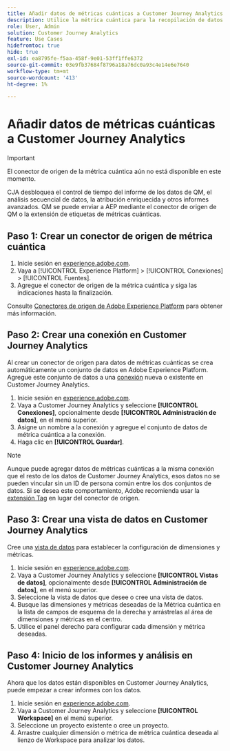 ```yaml
---
title: Añadir datos de métricas cuánticas a Customer Journey Analytics
description: Utilice la métrica cuántica para la recopilación de datos de recorridos y conductas de usuarios y, a continuación, saque el CJA de esos datos recopilados para obtener perspectivas más ricas.
role: User, Admin
solution: Customer Journey Analytics
feature: Use Cases
hidefromtoc: true
hide: true
exl-id: ea8795fe-f5aa-458f-9e01-53ff1ffe6372
source-git-commit: 03e9fb37684f8796a18a76dc0a93c4e14e6e7640
workflow-type: tm+mt
source-wordcount: '413'
ht-degree: 1%

---
```


# Añadir datos de métricas cuánticas a Customer Journey Analytics

>[!IMPORTANT]
>
>El conector de origen de la métrica cuántica aún no está disponible en este momento.

CJA desbloquea el control de tiempo del informe de los datos de QM, el análisis secuencial de datos, la atribución enriquecida y otros informes avanzados.  QM se puede enviar a AEP mediante el conector de origen de QM o la extensión de etiquetas de métricas cuánticas.

## Paso 1: Crear un conector de origen de métrica cuántica

1. Inicie sesión en [experience.adobe.com](https://experience.adobe.com).
1. Vaya a [!UICONTROL Experience Platform] > [!UICONTROL Conexiones] > [!UICONTROL Fuentes].
1. Agregue el conector de origen de la métrica cuántica y siga las indicaciones hasta la finalización.

Consulte [Conectores de origen de Adobe Experience Platform](https://experienceleague.adobe.com/es/docs/experience-platform/sources/home) para obtener más información.

## Paso 2: Crear una conexión en Customer Journey Analytics

Al crear un conector de origen para datos de métricas cuánticas se crea automáticamente un conjunto de datos en Adobe Experience Platform. Agregue este conjunto de datos a una [conexión](/help/connections/overview.md) nueva o existente en Customer Journey Analytics.

1. Inicie sesión en [experience.adobe.com](https://experience.adobe.com).
1. Vaya a Customer Journey Analytics y seleccione **[!UICONTROL Conexiones]**, opcionalmente desde **[!UICONTROL Administración de datos]**, en el menú superior.
1. Asigne un nombre a la conexión y agregue el conjunto de datos de métrica cuántica a la conexión.
1. Haga clic en **[!UICONTROL Guardar]**.

>[!NOTE]
>Aunque puede agregar datos de métricas cuánticas a la misma conexión que el resto de los datos de Customer Journey Analytics, esos datos no se pueden vincular sin un ID de persona común entre los dos conjuntos de datos. Si se desea este comportamiento, Adobe recomienda usar la [extensión Tag](https://experienceleague.adobe.com/es/docs/experience-platform/destinations/catalog/analytics/quantum-metric) en lugar del conector de origen.

## Paso 3: Crear una vista de datos en Customer Journey Analytics

Cree una [vista de datos](/help/data-views/data-views.md) para establecer la configuración de dimensiones y métricas.

1. Inicie sesión en [experience.adobe.com](https://experience.adobe.com).
1. Vaya a Customer Journey Analytics y seleccione **[!UICONTROL Vistas de datos]**, opcionalmente desde **[!UICONTROL Administración de datos]**, en el menú superior.
1. Seleccione la vista de datos que desee o cree una vista de datos.
1. Busque las dimensiones y métricas deseadas de la Métrica cuántica en la lista de campos de esquema de la derecha y arrástrelas al área de dimensiones y métricas en el centro.
1. Utilice el panel derecho para configurar cada dimensión y métrica deseadas.

## Paso 4: Inicio de los informes y análisis en Customer Journey Analytics

Ahora que los datos están disponibles en Customer Journey Analytics, puede empezar a crear informes con los datos.

1. Inicie sesión en [experience.adobe.com](https://experience.adobe.com).
1. Vaya a Customer Journey Analytics y seleccione **[!UICONTROL Workspace]** en el menú superior.
1. Seleccione un proyecto existente o cree un proyecto.
1. Arrastre cualquier dimensión o métrica de métrica cuántica deseada al lienzo de Workspace para analizar los datos.
